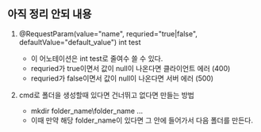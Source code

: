 아직 정리 안되 내용
---

1. @RequestParam(value="name", requried="true|false", defaultValue="default_value") int test
   - 이 어노테이션은 int test로 줄여수 쓸 수 있다.
   - requried가 true이면서 값이 null이 나온다면 클라이언트 에러 (400)
   - requried가 false이면서 값이 null이 나온다면 서버 에러 (500)


2. cmd로 폴더을 생성할때 있다면 건너뛰고 없다면 만들는 방법
   - mkdir folder_name\folder_name ...
   - 이때 만약 해당 folder_name이 있다면 그 안에 들어가서 다음 폴더를 만든다.
